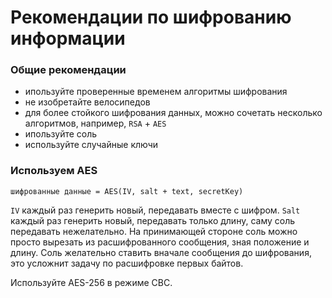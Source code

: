 Рекомендации по шифрованию информации
===

### Общие рекомендации

* ипользуйте проверенные временем алгоритмы шифрования
* не изобретайте велосипедов
* для более стойкого шифрования данных, можно сочетать несколько алгоритмов, например, `RSA` + `AES`
* ипользуйте соль
* используйте случайные ключи

### Используем AES

	шифрованные данные = AES(IV, salt + text, secretKey)
	
`IV` каждый раз генерить новый, передавать вместе с шифром.
`Salt` каждый раз генерить новый, передавать только длину, саму соль передавать нежелательно.
На принимающей стороне соль можно просто вырезать из расшифрованного сообщения, зная положение и длину.
Соль желательно ставить вначале сообщения до шифрования, это усложнит задачу по расшифровке первых байтов.

Используйте AES-256 в режиме CBC.
